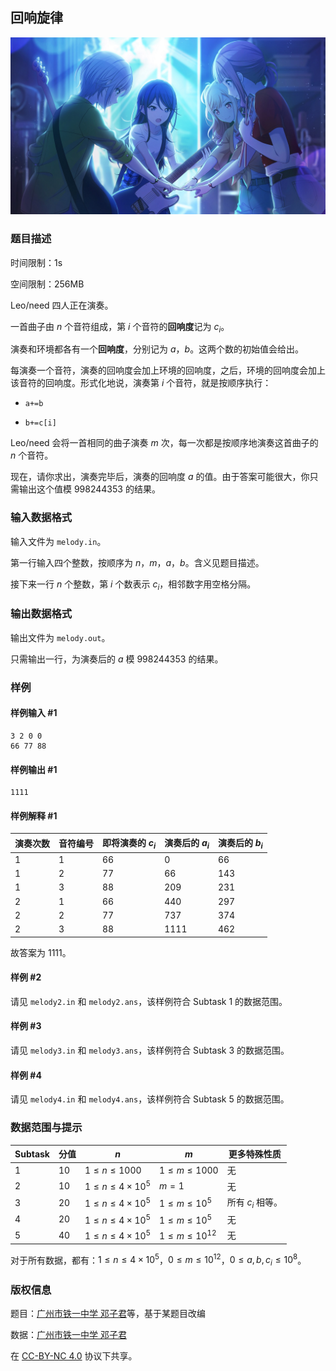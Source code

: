 ## 回响旋律

![串联心意的星光碎片](./card_001_010_normal_compressed.jpg)

### 题目描述

时间限制：1s

空间限制：256MB

Leo/need 四人正在演奏。

一首曲子由 $n$ 个音符组成，第 $i$ 个音符的**回响度**记为 $c_i$。

演奏和环境都各有一个**回响度**，分别记为 $a$，$b$。这两个数的初始值会给出。

每演奏一个音符，演奏的回响度会加上环境的回响度，之后，环境的回响度会加上该音符的回响度。形式化地说，演奏第 $i$ 个音符，就是按顺序执行：

- `a+=b`

- `b+=c[i]`

Leo/need 会将一首相同的曲子演奏 $m$ 次，每一次都是按顺序地演奏这首曲子的 $n$ 个音符。

现在，请你求出，演奏完毕后，演奏的回响度 $a$ 的值。由于答案可能很大，你只需输出这个值模 $998244353$ 的结果。

### 输入数据格式

输入文件为 `melody.in`。

第一行输入四个整数，按顺序为 $n$，$m$，$a$，$b$。含义见题目描述。

接下来一行 $n$ 个整数，第 $i$ 个数表示 $c_i$，相邻数字用空格分隔。

### 输出数据格式

输出文件为 `melody.out`。

只需输出一行，为演奏后的 $a$ 模 $998244353$ 的结果。

### 样例

#### 样例输入 #1

```input1
3 2 0 0
66 77 88
```

#### 样例输出 #1

```output1
1111
```

#### 样例解释 #1

| 演奏次数 | 音符编号 | 即将演奏的 $c_i$ | 演奏后的 $a_i$ | 演奏后的 $b_i$ |
| ---- | ---- | ----------- | ---------- | ---------- |
| 1    | 1    | $66$        | $0$        | $66$       |
| 1    | 2    | $77$        | $66$       | $143$      |
| 1    | 3    | $88$        | $209$      | $231$      |
| 2    | 1    | $66$        | $440$      | $297$      |
| 2    | 2    | $77$        | $737$      | $374$      |
| 2    | 3    | $88$        | $1111$     | $462$      |

故答案为 $1111$。

#### 样例 #2

请见 `melody2.in` 和 `melody2.ans`，该样例符合 Subtask 1 的数据范围。

#### 样例 #3

请见 `melody3.in` 和 `melody3.ans`，该样例符合 Subtask 3 的数据范围。

#### 样例 #4

请见 `melody4.in` 和 `melody4.ans`，该样例符合 Subtask 5 的数据范围。

### 数据范围与提示

| Subtask | 分值  | $n$                    | $m$                | 更多特殊性质       |
| ------- | --- | ---------------------- | ------------------ | ------------ |
| 1       | 10  | $1\le n\le1000$        | $1\le m\le1000$    | 无            |
| 2       | 10  | $1\le n\le4\times10^5$ | $m=1$              | 无            |
| 3       | 20  | $1\le n\le4\times10^5$ | $1\le m\le10^5$    | 所有 $c_i$ 相等。 |
| 4       | 20  | $1\le n\le4\times10^5$ | $1\le m\le10^5$    | 无            |
| 5       | 40  | $1\le n\le4\times10^5$ | $1\le m\le10^{12}$ | 无            |

对于所有数据，都有：$1\le n\le4\times10^5$，$0\le m\le10^{12}$，$0\le a,b,c_i\le10^8$。

### 版权信息

题目：[广州市铁一中学 邓子君](https://www.luogu.com.cn/user/387836)等，基于某题目改编

数据：[广州市铁一中学 邓子君](https://www.luogu.com.cn/user/387836)

在 [CC-BY-NC 4.0](https://creativecommons.org/licenses/by-nc/4.0/legalcode.zh-hans) 协议下共享。